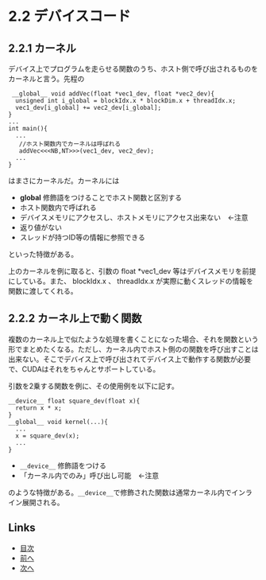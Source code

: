 # 2.2 デバイスコード
## 2.2.1 カーネル
デバイス上でプログラムを走らせる関数のうち、ホスト側で呼び出されるものをカーネルと言う。先程の

```cuda
 __global__ void addVec(float *vec1_dev, float *vec2_dev){
  unsigned int i_global = blockIdx.x * blockDim.x + threadIdx.x;             
  vec1_dev[i_global] += vec2_dev[i_global];
} 
...
int main(){
  ...
   //ホスト関数内でカーネルは呼ばれる
   addVec<<<NB,NT>>>(vec1_dev, vec2_dev);
  ...
}
```

はまさにカーネルだ。カーネルには

* __global__ 修飾語をつけることでホスト関数と区別する
* ホスト関数内で呼ばれる
* デバイスメモリにアクセスし、ホストメモリにアクセス出来ない　←注意
* 返り値がない
* スレッドが持つID等の情報に参照できる

といった特徴がある。

上のカーネルを例に取ると、引数の float *vec1_dev 等はデバイスメモリを前提にしている。また、 blockIdx.x 、 threadIdx.x が実際に動くスレッドの情報を関数に渡してくれる。

## 2.2.2 カーネル上で動く関数
複数のカーネル上で似たような処理を書くことになった場合、それを関数という形でまとめたくなる。ただし、カーネル内でホスト側のの関数を呼び出すことは出来ない。そこでデバイス上で呼び出されてデバイス上で動作する関数が必要で、CUDAはそれをちゃんとサポートしている。

引数を2乗する関数を例に、その使用例を以下に記す。

```cuda
__device__ float square_dev(float x){
  return x * x;
}
__global__ void kernel(...){
  ...
  x = square_dev(x);
  ...
}
```

* `__device__` 修飾語をつける
* 「カーネル内でのみ」呼び出し可能　←注意

のような特徴がある。`__device__`で修飾された関数は通常カーネル内でインライン展開される。

## Links
* [目次](./index.md)
* [前へ](./2.1.md)
* [次へ](./2.3.md)